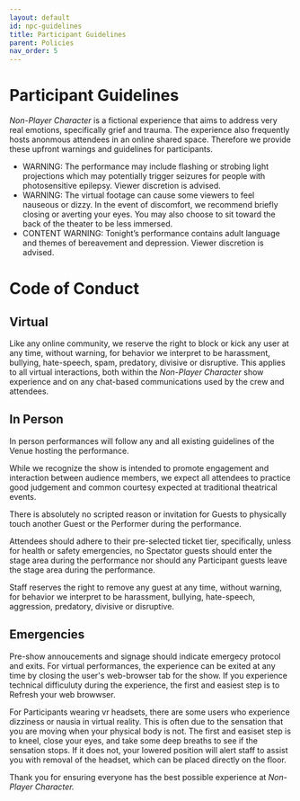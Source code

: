 ```yaml
---
layout: default
id: npc-guidelines
title: Participant Guidelines
parent: Policies
nav_order: 5
---
```


#  Participant Guidelines
*Non-Player Character* is a fictional experience that aims to address very real emotions, specifically grief and trauma. The experience also frequently hosts anonmous attendees in an online shared space. Therefore we provide these upfront warnings and guidelines for participants.

* WARNING: The performance may include flashing or strobing light projections which may potentially trigger seizures for people with photosensitive epilepsy. Viewer discretion is advised. 
* WARNING: The virtual footage can cause some viewers to feel nauseous or dizzy. In the event of discomfort, we recommend briefly closing or averting your eyes. You may also choose to sit toward the back of the theater to be less immersed. 
* CONTENT WARNING: Tonight’s performance contains adult language and themes of bereavement and depression. Viewer discretion is advised.

# Code of Conduct

## Virtual
Like any online community, we reserve the right to block or kick any user at any time, without warning, for behavior we interpret to be harassment, bullying, hate-speech, spam, predatory, divisive or disruptive. This applies to all virtual interactions, both within the *Non-Player Character* show experience and on any chat-based communications used by the crew and attendees.

## In Person
In person performances will follow any and all existing guidelines of the Venue hosting the performance. 

While we recognize the show is intended to promote engagement and interaction between audience members, we expect all attendees to practice good judgement and common courtesy expected at traditional theatrical events. 

There is absolutely no scripted reason or invitation for Guests to physically touch another Guest or the Performer during the performance. 

Attendees should adhere to their pre-selected ticket tier, specifically, unless for health or safety emergencies, no Spectator guests should enter the stage area during the performance nor should any Participant guests leave the stage area during the performance. 

Staff reserves the right to remove any guest at any time, without warning, for behavior we interpret to be harassment, bullying, hate-speech, aggression, predatory, divisive or disruptive.

## Emergencies
Pre-show annoucements and signage should indicate emergecy protocol and exits. For virtual performances, the experience can be exited at any time by closing the user's web-browser tab for the show. If you experience technical difficuluty during the experience, the first and easiest step is to Refresh your web browwser.

For Participants wearing vr headsets, there are some users who experience dizziness or nausia in virtual reality. This is often due to the sensation that you are moving when your physical body is not. The first and easiset step is to kneel, close your eyes, and take some deep breaths to see if the sensation stops. If it does not, your lowered position will alert staff to assist you with removal of the headset, which can be placed directly on the floor.

Thank you for ensuring everyone has the best possible experience at *Non-Player Character.*
